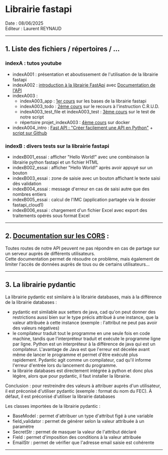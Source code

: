 # Librairie fastapi

Date : 08/06/2025 <br>
Editeur : Laurent REYNAUD <br>

---

## 1. Liste des fichiers / répertoires / ...

### indexA : tutos youtube

- indexA001 : présentation et aboutissement de l'utilisation de la librairie fastapi
- indexA002 : [introduction à la librairie FastApi](https://www.youtube.com/watch?v=maCSBgFHoZ4) avec [Documentation de l'API](https://www.youtube.com/watch?v=otkuRlCwtGc&list=PL9DK-47Rpfjjtk7mBH6AyZSHhJYXSXUn7&index=2)
- indexA003 :
  - indexA003_app : [1er cours](https://www.youtube.com/watch?v=7D_0JTeaKWg) sur les bases de la librairie fastapi
  - indexA003_todo : [2ème cours](https://youtu.be/7D_0JTeaKWg?t=2627) sur le recours à l'instruction C.R.U.D.
  - indexA003_test_file et indexA003_test : [3ème cours](https://youtu.be/7D_0JTeaKWg?t=8542) sur le test de notre script
  - répertoire projet_indexA003 : [4ème cours](https://youtu.be/7D_0JTeaKWg?t=9259) sur docker
- indexA004_intro : [Fast API : "Créer facilement une API en Python"](https://youtu.be/0-yncL0bqZs?t=3) + [script sur Github](https://github.com/bandeDeCodeurs/fast_api/blob/main/main.py)

### indexB : divers tests sur la librairie fastapi

- indexB001_essai : afficher "Hello World!" avec une combinaison la librairie python fastapi et un fichier HTML
- indexB002_essai : afficher "Hello World!" après avoir appuyé sur un bouton
- indexB003_essai : zone de saisie avec un bouton affichant le texte saisi dès validation
- indexB004_essai : message d'erreur en cas de saisi autre que des nombres entiers
- indexB005_essai : calcul de l'IMC (application partagée via le dossier fastapi_cloud1)
- indexB006_essai : chargement d'un fichier Excel avec export des traitements opérés sous format Excel

---

## 2. [Documentation sur les CORS](https://fastapi.tiangolo.com/tutorial/cors/) : <br>

Toutes routes de notre API peuvent ne pas répondre en cas de partage sur un serveur auprès de différents utilisateurs. <br>
Cette documentation permet de résoudre ce problème, mais également de limiter l'accès de données auprès de tous ou de certains utilisateurs...

---

## 3. La librairie pydantic

La librairie pydantic est similaire à la librairie databases, mais à la différence
de la librairie databases :

- pydantic est similable aux setters de java, cad qu'on peut donner des restrictions
  aussi bien sur le type précis attribué à une instance, que la valeur attribuée à
  cette instance (exemple : l'attribut ne peut pas avoir des valeurs négatives)
- le compilateur traduit tout le programme en une seule fois en code machine,
  tandis que l'interpréteur traduit et exécute le programme ligne par ligne. Python
  est un interpréteur à la différence de java qui est un compilateur. L'avantage
  de Java est que l'erreur est décelée avant même de lancer le programme et permet
  d'être exécuté plus rapidement. Pydantic agit comme un compilateur, cad qu'il
  informe l'erreur d'entrée lors du lancement du programme.
- la librairie databases est directement intégrée à python et donc plus légère,
  alors que pour pydantic, il faut installer la librairie.

Conclusion : pour restreindre des valeurs à attribuer auprès d'un utilisateur, il
est préconisé d'utiliser pydantic (exemple : format du nom du FEC). À défaut, il
est préconisé d'utiliser la librairie databases

Les classes importées de la librairie pydantic :

- BaseModel : permet d'attribuer un type d'attribut figé à une variable
- field_validator : permet de générer selon la valeur attribuée à un paramètre
- SecretStr : permet de masquer la valeur de l'attribut déclaré
- Field : permet d'imposition des conditions à la valeur attribuée
- EmailStr : permet de vérifier que l'adresse email saisie est cohérente

---
